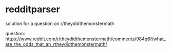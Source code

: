 # redditparser
solution for a question on r/theydidthemonstermath

question: https://www.reddit.com/r/theydidthemonstermath/comments/984q6f/what_are_the_odds_that_an_rtheydidthemonstermath/
